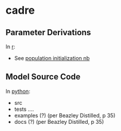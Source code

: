 # cadre

## Parameter Derivations
In [r](https://github.com/khanna7/cadre/tree/master/r):
  * See [population initialization nb](https://github.com/khanna7/cadre/blob/master/r/explain-population-initialization.Rmd)

## Model Source Code
In [python](https://github.com/khanna7/cadre/tree/master/python):
  * src
  * tests ....
  * examples (?) (per Beazley Distilled, p 35)
  * docs (?) (per Beazley Distilled, p 35)
